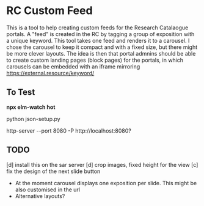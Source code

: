 # RC Custom Feed

This is a tool to help creating custom feeds for the Research Catalaogue portals. A "feed" is created in the RC by tagging a group of exposition with a unique keyword. This tool takes one feed and renders it to a carousel. I chose the carousel to keep it compact and with a fixed size, but there might be more clever layouts. The idea is then that portal admnins should be able to create custom landing pages (block pages) for the portals, in which carousels can be embedded with an iframe mirroring https://external.resource/keyword/

## To Test

__npx elm-watch hot__

python json-setup.py

http-server --port 8080 -P http://localhost:8080?



## TODO

[d] install this on the sar server
[d] crop images, fixed height for the view
[c] fix the design of the next slide button

- At the moment carousel displays one exposition per slide. This might be also customised in the url
- Alternative layouts?
